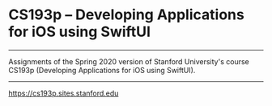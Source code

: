 # CS193p – Developing Applications for iOS using SwiftUI

---

Assignments of the Spring 2020 version of Stanford University's course CS193p (Developing Applications for iOS using SwiftUI).

---

https://cs193p.sites.stanford.edu
